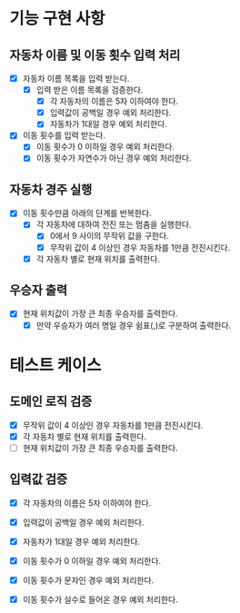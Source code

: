 # 기능 구현 사항

## 자동차 이름 및 이동 횟수 입력 처리
- [x] 자동차 이름 목록을 입력 받는다.
  - [x] 입력 받은 이름 목록을 검증한다.
     - [x] 각 자동차의 이름은 5자 이하여야 한다.
     - [x] 입력값이 공백일 경우 예외 처리한다.
     - [x] 자동차가 1대일 경우 예외 처리한다.
- [x] 이동 횟수를 입력 받는다.
  - [x] 이동 횟수가 0 이하일 경우 예외 처리한다.
  - [x] 이동 횟수가 자연수가 아닌 경우 예외 처리한다.

## 자동차 경주 실행
- [x] 이동 횟수만큼 아래의 단계를 반복한다.
  - [x] 각 자동차에 대하여 전진 또는 멈춤을 실행한다.
    - [x] 0에서 9 사이의 무작위 값을 구한다.
    - [x] 무작위 값이 4 이상인 경우 자동차를 1만큼 전진시킨다.
  - [x] 각 자동차 별로 현재 위치를 출력한다.

## 우승자 출력
- [x] 현재 위치값이 가장 큰 최종 우승자를 출력한다.
  - [x] 만약 우승자가 여러 명일 경우 쉼표(,)로 구분하여 출력한다.

# 테스트 케이스

## 도메인 로직 검증
  - [x] 무작위 값이 4 이상인 경우 자동차를 1만큼 전진시킨다.
  - [x] 각 자동차 별로 현재 위치를 출력한다.
  - [ ] 현재 위치값이 가장 큰 최종 우승자를 출력한다.

## 입력값 검증
  - [x] 각 자동차의 이름은 5자 이하여야 한다.
  - [x] 입력값이 공백일 경우 예외 처리한다.
  - [x] 자동차가 1대일 경우 예외 처리한다.
  - [x] 이동 횟수가 0 이하일 경우 예외 처리한다.
  - [x] 이동 횟수가 문자인 경우 예외 처리한다.
  - [x] 이동 횟수가 실수로 들어온 경우 예외 처리한다.

